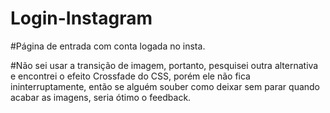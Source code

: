 # Login-Instagram

#Página de entrada com conta logada no insta.

#Não sei usar a transição de imagem, portanto, pesquisei outra alternativa e encontrei o efeito Crossfade do CSS, porém ele não fica ininterruptamente, 
então se alguém souber como deixar sem parar quando acabar as imagens, seria ótimo o feedback.
